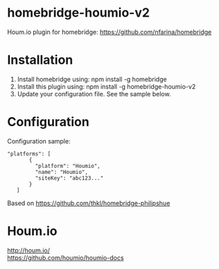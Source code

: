 # homebridge-houmio-v2
Houm.io plugin for homebridge: https://github.com/nfarina/homebridge

# Installation

1. Install homebridge using: npm install -g homebridge
2. Install this plugin using: npm install -g homebridge-houmio-v2
3. Update your configuration file. See the sample below.

# Configuration

Configuration sample:

 ```
"platforms": [
        {
          "platform": "Houmio",
          "name": "Houmio",
          "siteKey": "abc123..."
        }   
    ]

```

Based on https://github.com/thkl/homebridge-philipshue  

# Houm.io
http://houm.io/  
https://github.com/houmio/houmio-docs  
